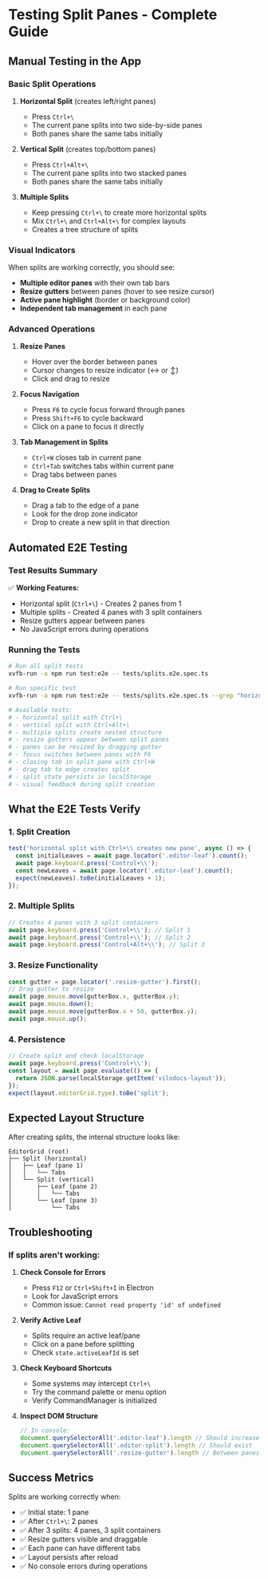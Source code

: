 # Testing Split Panes - Complete Guide

## Manual Testing in the App

### Basic Split Operations

1. **Horizontal Split** (creates left/right panes)
   - Press `Ctrl+\`
   - The current pane splits into two side-by-side panes
   - Both panes share the same tabs initially

2. **Vertical Split** (creates top/bottom panes)
   - Press `Ctrl+Alt+\`
   - The current pane splits into two stacked panes
   - Both panes share the same tabs initially

3. **Multiple Splits**
   - Keep pressing `Ctrl+\` to create more horizontal splits
   - Mix `Ctrl+\` and `Ctrl+Alt+\` for complex layouts
   - Creates a tree structure of splits

### Visual Indicators

When splits are working correctly, you should see:
- **Multiple editor panes** with their own tab bars
- **Resize gutters** between panes (hover to see resize cursor)
- **Active pane highlight** (border or background color)
- **Independent tab management** in each pane

### Advanced Operations

1. **Resize Panes**
   - Hover over the border between panes
   - Cursor changes to resize indicator (↔ or ↕)
   - Click and drag to resize

2. **Focus Navigation**
   - Press `F6` to cycle focus forward through panes
   - Press `Shift+F6` to cycle backward
   - Click on a pane to focus it directly

3. **Tab Management in Splits**
   - `Ctrl+W` closes tab in current pane
   - `Ctrl+Tab` switches tabs within current pane
   - Drag tabs between panes

4. **Drag to Create Splits**
   - Drag a tab to the edge of a pane
   - Look for the drop zone indicator
   - Drop to create a new split in that direction

## Automated E2E Testing

### Test Results Summary
✅ **Working Features:**
- Horizontal split (`Ctrl+\`) - Creates 2 panes from 1
- Multiple splits - Created 4 panes with 3 split containers
- Resize gutters appear between panes
- No JavaScript errors during operations

### Running the Tests
```bash
# Run all split tests
xvfb-run -a npm run test:e2e -- tests/splits.e2e.spec.ts

# Run specific test
xvfb-run -a npm run test:e2e -- tests/splits.e2e.spec.ts --grep "horizontal split"

# Available tests:
# - horizontal split with Ctrl+\
# - vertical split with Ctrl+Alt+\
# - multiple splits create nested structure
# - resize gutters appear between split panes
# - panes can be resized by dragging gutter
# - focus switches between panes with F6
# - closing tab in split pane with Ctrl+W
# - drag tab to edge creates split
# - split state persists in localStorage
# - visual feedback during split creation
```

## What the E2E Tests Verify

### 1. Split Creation
```javascript
test('horizontal split with Ctrl+\\ creates new pane', async () => {
  const initialLeaves = await page.locator('.editor-leaf').count();
  await page.keyboard.press('Control+\\');
  const newLeaves = await page.locator('.editor-leaf').count();
  expect(newLeaves).toBe(initialLeaves + 1);
});
```

### 2. Multiple Splits
```javascript
// Creates 4 panes with 3 split containers
await page.keyboard.press('Control+\\'); // Split 1
await page.keyboard.press('Control+\\'); // Split 2
await page.keyboard.press('Control+Alt+\\'); // Split 3
```

### 3. Resize Functionality
```javascript
const gutter = page.locator('.resize-gutter').first();
// Drag gutter to resize
await page.mouse.move(gutterBox.x, gutterBox.y);
await page.mouse.down();
await page.mouse.move(gutterBox.x + 50, gutterBox.y);
await page.mouse.up();
```

### 4. Persistence
```javascript
// Create split and check localStorage
await page.keyboard.press('Control+\\');
const layout = await page.evaluate(() => {
  return JSON.parse(localStorage.getItem('vilodocs-layout'));
});
expect(layout.editorGrid.type).toBe('split');
```

## Expected Layout Structure

After creating splits, the internal structure looks like:
```
EditorGrid (root)
├── Split (horizontal)
│   ├── Leaf (pane 1)
│   │   └── Tabs
│   └── Split (vertical)
│       ├── Leaf (pane 2)
│       │   └── Tabs
│       └── Leaf (pane 3)
│           └── Tabs
```

## Troubleshooting

### If splits aren't working:

1. **Check Console for Errors**
   - Press `F12` or `Ctrl+Shift+I` in Electron
   - Look for JavaScript errors
   - Common issue: `Cannot read property 'id' of undefined`

2. **Verify Active Leaf**
   - Splits require an active leaf/pane
   - Click on a pane before splitting
   - Check `state.activeLeafId` is set

3. **Check Keyboard Shortcuts**
   - Some systems may intercept `Ctrl+\`
   - Try the command palette or menu option
   - Verify CommandManager is initialized

4. **Inspect DOM Structure**
   ```javascript
   // In console:
   document.querySelectorAll('.editor-leaf').length // Should increase
   document.querySelectorAll('.editor-split').length // Should exist
   document.querySelectorAll('.resize-gutter').length // Between panes
   ```

## Success Metrics

Splits are working correctly when:
- ✅ Initial state: 1 pane
- ✅ After `Ctrl+\`: 2 panes
- ✅ After 3 splits: 4 panes, 3 split containers
- ✅ Resize gutters visible and draggable
- ✅ Each pane can have different tabs
- ✅ Layout persists after reload
- ✅ No console errors during operations